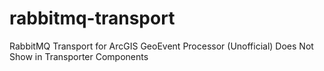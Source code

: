 rabbitmq-transport
==================

RabbitMQ Transport for ArcGIS GeoEvent Processor (Unofficial)
Does Not Show in Transporter Components

